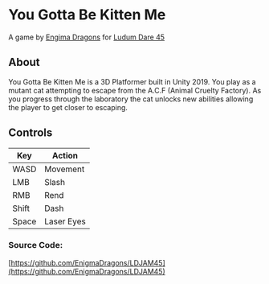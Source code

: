 # You Gotta Be Kitten Me

A game by [Engima Dragons](https://enigmadragons.itch.io/) for [Ludum Dare 45](https://ldjam.com/events/ludum-dare/45/$163569)

## About

You Gotta Be Kitten Me is a 3D Platformer built in Unity 2019. You play as a mutant cat attempting to escape from the A.C.F (Animal Cruelty Factory). As you progress through the laboratory the cat unlocks new abilities allowing the player to get closer to escaping.

## Controls

|Key|Action
|---|---
|WASD|Movement
|LMB|Slash
|RMB|Rend
|Shift|Dash
|Space|Laser Eyes

### Source Code:

[https://github.com/EnigmaDragons/LDJAM45](https://github.com/EnigmaDragons/LDJAM45)
